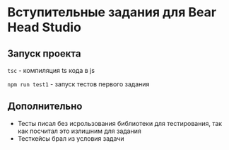 # Вступительные задания для Bear Head Studio

## Запуск проекта

```tsc``` - компиляция ts кода в js

```npm run test1``` - запуск тестов первого задания

## Дополнительно

-   Тесты писал без исрользования библиотеки для тестирования, так как посчитал это излишним для задания
-   Тесткейсы брал из условия задачи
